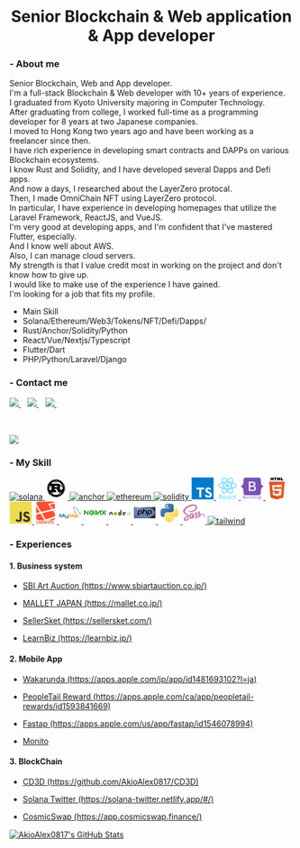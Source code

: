 <h1 align="center">Senior Blockchain & Web application & App developer</h1>

### - About me
Senior Blockchain, Web and App developer.<br>
I'm a full-stack Blockchain & Web developer with 10+ years of experience.<br>
I graduated from Kyoto University majoring in Computer Technology.<br>
After graduating from college, I worked full-time as a programming developer for 8 years at two Japanese companies.<br>
I moved to Hong Kong two years ago and have been working as a freelancer since then.<br>
I have rich experience in developing smart contracts and DAPPs on various Blockchain ecosystems.<br>
I know Rust and Solidity, and I have developed several Dapps and Defi apps.<br>
And now a days, I researched about the LayerZero protocal.<br>
Then, I made OmniChain NFT using LayerZero protocol.<br>
In particular, I have experience in developing homepages that utilize the Laravel Framework, ReactJS, and VueJS.<br>
I'm very good at developing apps, and I'm confident that I've mastered Flutter, especially.<br>
And I know well about AWS.<br>
Also, I can manage cloud servers.<br>
My strength is that I value credit most in working on the project and don't know how to give up.<br>
I would like to make use of the experience I have gained.<br>
I'm looking for a job that fits my profile.<br>

- Main Skill
- Solana/Ethereum/Web3/Tokens/NFT/Defi/Dapps/
- Rust/Anchor/Solidity/Python
- React/Vue/Nextjs/Typescript
- Flutter/Dart
- PHP/Python/Laravel/Django


### - Contact me

<p>
<a href="mailto:akioalex0817@gmail.com">
  <img src="https://img.shields.io/badge/email me-%231DA1F3.svg?&style=for-the-badge&logo=gmail&logoColor=white" />
</a>&nbsp;&nbsp;
<a href="https://www.linkedin.com/in/akio-alex-b5b754176/"  target="_blank">
  <img src="https://img.shields.io/badge/linkedin-%230077B5.svg?&style=for-the-badge&logo=linkedin&logoColor=white" />
</a>&nbsp;&nbsp;
<a href="https://t.me/akioalex" target="_blank">
  <img src="https://img.shields.io/badge/telegram-%230077B5.svg?&style=for-the-badge&logo=telegram&logoColor=white" />
</a>&nbsp;&nbsp;
</p>
<br>
<p>
  <a href="https://github.com/AkioAlex0817/" >
    <img align="center" src="https://github-readme-stats.vercel.app/api/top-langs/?layout=compact&username=AkioAlex0817&hide=java,html&title_color=ffffff&text_color=c9cacc&icon_color=2bbc8a&bg_color=1d1f21" height="220px"/>
  </a>
</p>

### - My Skill

<p align="left">
    <a href="https://solana.com/" target="_blank" rel="noreferrer"> <img
            src="https://avatars.githubusercontent.com/u/35608259?s=200&v=4" alt="solana" width="40"
            height="40"/> </a>
    <a href="https://www.rust-lang.org" target="_blank" rel="noreferrer"> <img
            src="https://raw.githubusercontent.com/devicons/devicon/master/icons/rust/rust-plain.svg" alt="rust" width="40"
            height="40"/> </a>
    <a href="https://project-serum.github.io/anchor/" target="_blank" rel="noreferrer"> <img
            src="https://camo.githubusercontent.com/0542190d13e5a50f7d601abc4bfde84cf02af2ca786af519e78411f43f3ca9c0/68747470733a2f2f6d656469612e646973636f72646170702e6e65742f6174746163686d656e74732f3831333434343531343934393130333635382f3839303237383532303535333630333039322f6578706f72742e706e673f77696474683d373436266865696768743d373436" alt="anchor" width="40"
            height="40"/> </a>
    <a href="https://ethers.org/" target="_blank" rel="noreferrer"> <img
            src="https://icons.iconarchive.com/icons/cjdowner/cryptocurrency-flat/256/Ethereum-ETH-icon.png" alt="ethereum" width="40"
            height="40"/> </a>
    <a href="https://docs.soliditylang.org/" target="_blank" rel="noreferrer"> <img
            src="https://docs.soliditylang.org/en/v0.8.10/_static/logo.svg" alt="solidity" width="40"
            height="40"/> </a>
    <a href="https://www.typescriptlang.org/" target="_blank" rel="noreferrer"> <img
        src="https://raw.githubusercontent.com/devicons/devicon/master/icons/typescript/typescript-original.svg"
        alt="typescript" width="40" height="40"/> </a>
    <a href="https://reactjs.org/" target="_blank" rel="noreferrer"> <img
        src="https://raw.githubusercontent.com/devicons/devicon/master/icons/react/react-original-wordmark.svg"
        alt="react" width="40" height="40"/> </a>
    <a href="https://getbootstrap.com" target="_blank" rel="noreferrer"> <img
        src="https://raw.githubusercontent.com/devicons/devicon/master/icons/bootstrap/bootstrap-plain-wordmark.svg"
        alt="bootstrap" width="40" height="40"/> </a>
    <a href="https://www.w3.org/html/" target="_blank" rel="noreferrer"> <img
        src="https://raw.githubusercontent.com/devicons/devicon/master/icons/html5/html5-original-wordmark.svg"
        alt="html5" width="40" height="40"/> </a>
    <a href="https://developer.mozilla.org/en-US/docs/Web/JavaScript"
                                                     target="_blank" rel="noreferrer"> <img
        src="https://raw.githubusercontent.com/devicons/devicon/master/icons/javascript/javascript-original.svg"
        alt="javascript" width="40" height="40"/> </a>
    <a href="https://laravel.com/" target="_blank" rel="noreferrer">
    <img src="https://raw.githubusercontent.com/devicons/devicon/master/icons/laravel/laravel-plain-wordmark.svg"
         alt="laravel" width="40" height="40"/> </a>
    <a href="https://www.mysql.com/" target="_blank" rel="noreferrer"> <img
        src="https://raw.githubusercontent.com/devicons/devicon/master/icons/mysql/mysql-original-wordmark.svg"
        alt="mysql" width="40" height="40"/> </a>
    <a href="https://www.nginx.com" target="_blank" rel="noreferrer"> <img
        src="https://raw.githubusercontent.com/devicons/devicon/master/icons/nginx/nginx-original.svg" alt="nginx"
        width="40" height="40"/> </a>
    <a href="https://nodejs.org" target="_blank" rel="noreferrer"> <img
        src="https://raw.githubusercontent.com/devicons/devicon/master/icons/nodejs/nodejs-original-wordmark.svg"
        alt="nodejs" width="40" height="40"/> </a>
    <a href="https://www.php.net" target="_blank" rel="noreferrer"> <img
        src="https://raw.githubusercontent.com/devicons/devicon/master/icons/php/php-original.svg" alt="php" width="40"
        height="40"/> </a>
    <a href="https://www.python.org" target="_blank"
                                                          rel="noreferrer"> <img
        src="https://raw.githubusercontent.com/devicons/devicon/master/icons/python/python-original.svg" alt="python"
        width="40" height="40"/> </a>
    <a href="https://sass-lang.com" target="_blank" rel="noreferrer"> <img
        src="https://raw.githubusercontent.com/devicons/devicon/master/icons/sass/sass-original.svg" alt="sass"
        width="40" height="40"/> </a>
    <a
        href="https://tailwindcss.com/" target="_blank" rel="noreferrer"> <img
        src="https://www.vectorlogo.zone/logos/tailwindcss/tailwindcss-icon.svg" alt="tailwind" width="40" height="40"/>
    </a>

### - Experiences

#### 1. Business system
- <a href="https://www.sbiartauction.co.jp/" target="_blank">
    SBI Art Auction (https://www.sbiartauction.co.jp/)
</a>

- <a href="https://mallet.co.jp/" target="_blank">
    MALLET JAPAN (https://mallet.co.jp/)
</a>

- <a href="https://sellersket.com/" target="_blank">
    SellerSket (https://sellersket.com/)
</a>

- <a href="https://learnbiz.jp/" target="_blank">
    LearnBiz (https://learnbiz.jp/)
</a>

#### 2. Mobile App
- <a href="https://apps.apple.com/jp/app/id1481693102?l=ja" target="_blank">
    Wakarunda (https://apps.apple.com/jp/app/id1481693102?l=ja)
</a>

- <a href="https://apps.apple.com/ca/app/peopletail-rewards/id1593841669" target="_blank">
    PeopleTail Reward (https://apps.apple.com/ca/app/peopletail-rewards/id1593841669)
</a>

- <a href="https://apps.apple.com/us/app/fastap/id1546078994" target="_blank">
    Fastap (https://apps.apple.com/us/app/fastap/id1546078994)
</a>

- <a href="" target="_blank">
    Monito
</a>

#### 3. BlockChain
- <a href="https://github.com/AkioAlex0817/CD3D" target="_blank">
    CD3D (https://github.com/AkioAlex0817/CD3D)
</a>

- <a href="https://solana-twitter.netlify.app/#/" target="_blank">
    Solana Twitter (https://solana-twitter.netlify.app/#/)
</a>

- <a href="https://app.cosmicswap.finance/" target="_blank">
    CosmicSwap (https://app.cosmicswap.finance/)
</a>

<p>
<a href="https://github.com/AkioAlex0817/AkioAlex0817" >
    <img align="center" src="https://github-readme-stats.vercel.app/api?username=AkioAlex0817&show_icons=true&line_height=27&count_private=true&title_color=ffffff&text_color=c9cacc&icon_color=2bbc8a&bg_color=1d1f21" alt="AkioAlex0817's GitHub Stats" height="220px"/>
  </a></p>

